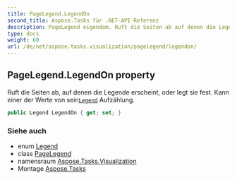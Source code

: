 ```yaml
---
title: PageLegend.LegendOn
second_title: Aspose.Tasks für .NET-API-Referenz
description: PageLegend eigendom. Ruft die Seiten ab auf denen die Legende erscheint oder legt sie fest. Kann einer der Werte von seinLegend Aufzählung.
type: docs
weight: 60
url: /de/net/aspose.tasks.visualization/pagelegend/legendon/
---
```

## PageLegend.LegendOn property

Ruft die Seiten ab, auf denen die Legende erscheint, oder legt sie fest. Kann einer der Werte von sein[`Legend`](../../legend/) Aufzählung.

```csharp
public Legend LegendOn { get; set; }
```

### Siehe auch

* enum [Legend](../../legend/)
* class [PageLegend](../)
* namensraum [Aspose.Tasks.Visualization](../../pagelegend/)
* Montage [Aspose.Tasks](../../../)


